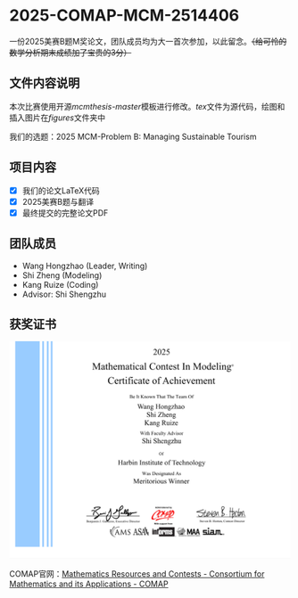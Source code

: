 # 2025-COMAP-MCM-2514406

一份2025美赛B题M奖论文，团队成员均为大一首次参加，以此留念。~~（给可怜的数学分析期末成绩加了宝贵的3分）~~

## 文件内容说明

本次比赛使用开源*mcmthesis-master*模板进行修改。*tex*文件为源代码，绘图和插入图片在*figures*文件夹中

我们的选题：2025 MCM-Problem B: Managing Sustainable Tourism

## 项目内容

- [x] 我们的论文LaTeX代码
- [x] 2025美赛B题与翻译
- [x] 最终提交的完整论文PDF

## 团队成员

- Wang Hongzhao (Leader, Writing)
- Shi Zheng (Modeling)
- Kang Ruize (Coding)
- Advisor: Shi Shengzhu

## 获奖证书

<img src="images\image-20250605223040150.png" alt="image-20250605223040150" style="zoom:50%;" />

COMAP官网：[Mathematics Resources and Contests - Consortium for Mathematics and its Applications - COMAP](https://www.comap.com/)

